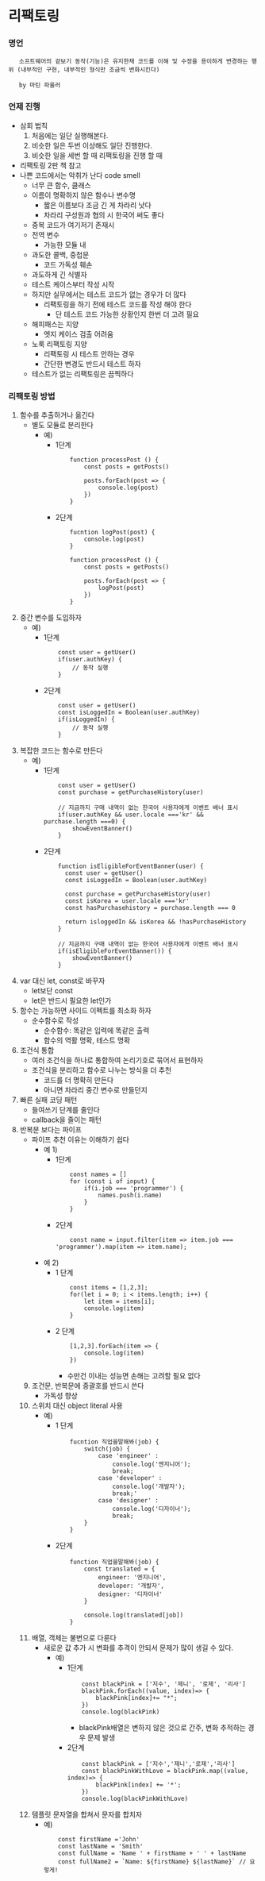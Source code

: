 # 리팩토링

### 명언
 ```
    소프트웨어의 겉보기 동작(기능)은 유지한채 코드를 이해 및 수정을 용이하게 변경하는 행위 (내부적인 구현, 내부적인 형식만 조금씩 변화시킨다)

    by 마틴 파울러
 ```

### 언제 진행
 - 삼회 법칙
    1. 처음에는 일단 실행해본다.
    2. 비슷한 일은 두번 이상해도 일단 진행한다.
    3. 비슷한 일을 세번 할 때 리팩토링을 진행 할 때
 - 리팩토링 2판 책 참고
  - 나쁜 코드에서는 악취가 난다 code smell
      - 너무 큰 함수, 클래스
      - 이름이 명확하지 않은 함수나 변수명
          - 짧은 이름보다 조금 긴 게 차라리 낫다
          - 차라리 구성원과 협의 시 한국어 써도 좋다
      - 중복 코드가 여기저기 존재시
      - 전역 변수
          - 가능한 모듈 내
      - 과도한 콜백, 중첩문
          - 코드 가독성 훼손
      - 과도하게 긴 식별자
     - 테스트 케이스부터 작성 시작
     - 하지만 실무에서는 테스트 코드가 없는 경우가 더 많다
        - 리팩토링을 하기 전에 테스트 코드를 작성 해야 한다
            - 단 테스트 코드 가능한 상황인지 한번 더 고려 필요
     - 해피패스는 지양
          - 엣지 케이스 검출 어려움
     - 노룩 리팩토링 지양
        - 리팩토링 시 테스트 안하는 경우
        - 간단한 변경도 반드시 테스트 하자
     - 테스트가 없는 리팩토링은 끔찍하다
  ### 리팩토링 방법
   1. 함수를 추출하거나 옮긴다
        - 별도 모듈로 분리한다
            - 예) 
                - 1단계
                   ```
                       function processPost () {
                           const posts = getPosts()

                           posts.forEach(post => {
                               console.log(post)
                           })
                       }
                   ```
                - 2단계
                   ```
                       fucntion logPost(post) {
                           console.log(post)
                       }

                       function processPost () {
                           const posts = getPosts()

                           posts.forEach(post => {
                               logPost(post)
                           })
                       }
                   ```
   2. 중간 변수를 도입하자
        - 예)
          - 1단계
             ```
                 const user = getUser()
                 if(user.authKey) {
                     // 동작 실행
                 }
             ``` 
          - 2단계
             ```
                 const user = getUser()
                 const isLoggedIn = Boolean(user.authKey)
                 if(isLoggedIn) {
                     // 동작 실행
                 }
             ```
   3. 복잡한 코드는 함수로 만든다
        - 예)
           - 1단계
               ```
                   const user = getUser()
                   const purchase = getPurchaseHistory(user)

                   // 지금까지 구매 내역이 없는 한국어 사용자에게 이벤트 배너 표시
                   if(user.authKey && user.locale ==='kr' && purchase.length ===0) {
                       showEventBanner()
                   }
               ```
           - 2단계
               ```
                   function isEligibleForEventBanner(user) {
                     const user = getUser()
                     const isLoggedIn = Boolean(user.authKey)

                     const purchase = getPurchaseHistory(user)
                     const isKorea = user.locale ==='kr'
                     const hasPurchasehistory = purchase.length === 0

                     return isloggedIn && isKorea && !hasPurchaseHistory 
                   }

                   // 지금까지 구매 내역이 없는 한국어 사용자에게 이벤트 배너 표시
                   if(isEligibleForEventBanner()) {
                       showEventBanner()
                   } 
               ```
  4. var 대신 let, const로 바꾸자
       - let보단 const
       - let은 반드시 필요한 let인가
  5. 함수는 가능하면 사이드 이펙트를 최소화 하자
       - 순수함수로 작성
           -  순수함수: 똑같은 입력에 똑같은 출력
           -  함수의 역활 명확, 테스트 명확
  6. 조건식 통합
       - 여러 조건식을 하나로 통합하여 논리기호로 묶어서 표현하자
       - 조건식을 분리하고 함수로 나누는 방식을 더 추천
         - 코드를 더 명확히 만든다
         - 아니면 차라리 중간 변수로 만들던지   
   7. 빠른 실패 코딩 패턴
        - 들여쓰기 단계를 줄인다
        - callback을 줄이는 패턴
   8. 반복문 보다는 파이프
        - 파이프 추천 이유는 이해하기 쉽다
          - 예 1)
            - 1단계
               ```
                   const names = []
                   for (const i of input) {
                       if(i.job === 'programmer') {
                           names.push(i.name)
                       }
                   }
               ```
            - 2단계
               ```
                   const name = input.filter(item => item.job === 'programmer').map(item => item.name);
               ```
           - 예 2)
             - 1 단계
                 ```
                     const items = [1,2,3];
                     for(let i = 0; i < items.length; i++) {
                         let item = items[i];
                         console.log(item)
                     }
                 ```
             - 2 단계
               ```
                   [1,2,3].forEach(item => {
                       console.log(item)
                   })
               ```
                 - 수만건 이내는 성능면 손해는 고려할 필요 없다
       9. 조건문, 반복문에 중괄호를 반드시 쓴다
           - 가독성 향상
       10.  스위치 대신 object literal 사용
              - 예)
                  - 1 단계
                      ```
                          fucntion 직업을말해봐(job) {
                              switch(job) {
                                  case 'engineer' :
                                      console.log('엔지니어');
                                      break;
                                  case 'developer' :
                                      console.log('개발자');
                                      break;'
                                  case 'designer' :
                                      console.log('디자이너');
                                      break;
                              }
                          }
                      ```
                  - 2단계
                      ```
                          function 직업을말해봐(job) {
                              const translated = {
                                  engineer: '엔지니어',
                                  developer: '개발자',
                                  designer: '디자이너'
                              }

                              console.log(translated[job])
                          }
                      ```
       11. 배열, 객체는 불변으로 다룬다
           - 새로운 값 추가 시 변화를 추격이 안되서 문제가 많이 생길 수 있다.
               - 예)
                 - 1단계
                    ```
                        const blackPink = ['지수', '제니', '로제', '리사']
                        blackPink.forEach((value, index)=> {
                            blackPink[index]+= "*";
                        })
                        console.log(blackPink)
                    ```
                     - blackPink배열은 변하지 않은 것으로 간주, 변화 추적하는 경우 문제 발생 
                  - 2단계
                    ```
                        const blackPink = ['지수','제니','로제','리사']
                        const blackPinkWithLove = blackPink.map((value, index)=> {
                            blackPink[index] += '*';
                        })
                        console.log(blackPinkWithLove)
                    ```
       12. 템플릿 문자열을 합쳐서 문자를 합치자
           - 예)
               ```
                   const firstName ='John'
                   const lastName = 'Smith'
                   const fullName = 'Name ' + firstName + ' ' + lastName
                   const fullName2 = `Name: ${firstName} ${lastName}` // 요렇게!
               ```